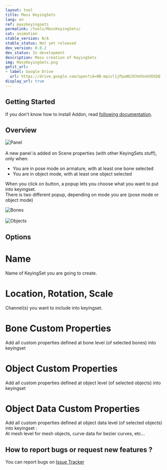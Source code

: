```yaml
---
layout: tool
title: Mass KeyingSets
lang: en
ref: masskeyingsets
permalink: /tools/MassKeyingSets/
cat: animation
stable_version: N/A
stable_status: Not yet released
dev_version: 0.0.2
dev_status: In development
description: Mass creation of KeyingSets
img: MassKeyingSets.png
getit_url:
- label: Google Drive
  url: https://drive.google.com/open?id=0B-mpivl1jPpuNUJGYmVVeGVDSDQ
display_url: true
---
```


## Getting Started

If you don't know how to install Addon, read [following documentation]({{site.base_url}}/AddonInstallation/).  

## Overview

![Panel]({{site.base_url}}/assets/img/MassKeyingSets/panel.png)  
<br/>
A new panel is added on Scene properties (with other KeyingSets stuff), only when:  
* You are in pose mode on armature, with at least one bone selected  
* You are in object mode, with at least one object selected  

When you click on button, a popup lets you choose what you want to put into keyingset.  
There is two different popup, depending on mode you are (pose mode or object mode)  

![Bones]({{site.base_url}}/assets/img/MassKeyingSets/popup_bones.png)  
<br/>
![Objects]({{site.base_url}}/assets/img/MassKeyingSets/popup_objects.png)  

## Options

# Name  

Name of KeyingSet you are going to create.

# Location, Rotation, Scale

Channel(s) you want to include into keyingset.

# Bone Custom Properties

Add all custom properties defined at bone level (of selected bones) into keyingset

# Object Custom Properties

Add all custom properties defined at object level (of selected objects) into keyingset

# Object Data Custom Properties

Add all custom properties defined at object data level (of selected objects) into keyingset :  
At mesh level for mesh objects, curve data for bezier curves, etc...

## How to report bugs or request new features ?
You can report bugs on [Issue Tracker](https://github.com/julienduroure/MassKeyingSets/issues/)
